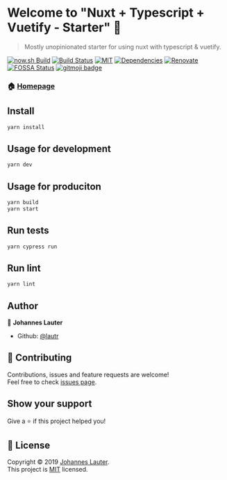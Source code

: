 # Welcome to "Nuxt + Typescript + Vuetify - Starter" 👋

> Mostly unopinionated starter for using nuxt with typescript & vuetify.

[![now.sh Build](https://badgen.net/badge/now.sh/master/black)](https://nuxt-typescript-vuetify-git-master.justhannes.now.sh/)
[![Build Status](https://travis-ci.org/lautr/nuxt-typescript-vuetify.svg?branch=master)](https://travis-ci.org/lautr/nuxt-typescript-vuetify)
[![MIT](https://img.shields.io/github/license/lautr/nuxt-typescript-vuetify.svg?style=flat)](https://github.com/lautr/nuxt-typescript-vuetify)
[![Dependencies](https://david-dm.org/lautr/nuxt-typescript-vuetify.svg)](https://david-dm.org/lautr/nuxt-typescript-vuetify)
[![Renovate](https://img.shields.io/badge/renovate-enabled-brightgreen.svg)](https://github.com/lautr/nuxt-typescript-vuetify)
[![FOSSA Status](https://app.fossa.io/api/projects/git%2Bgithub.com%2Flautr%2Fnuxt-typescript-vuetify.svg?type=shield)](https://app.fossa.io/projects/git%2Bgithub.com%2Flautr%2Fnuxt-typescript-vuetify?ref=badge_shield)
[![gitmoji badge](https://img.shields.io/badge/gitmoji-%20😜%20😍-FFDD67.svg?style=flat-square)](https://github.com/carloscuesta/gitmoji)

### 🏠 [Homepage](https://github.com/lautr/nuxt-typescript-vuetify)

## Install

```sh
yarn install
```

## Usage for development

```sh
yarn dev
```

## Usage for produciton

```sh
yarn build
yarn start
```

## Run tests

```sh
yarn cypress run
```

## Run lint

```sh
yarn lint
```

## Author

👤 **Johannes Lauter**

* Github: [@lautr](https://github.com/lautr)

## 🤝 Contributing

Contributions, issues and feature requests are welcome!<br />Feel free to check [issues page](https://github.com/lautr/nuxt-typescript-vuetify/issues).

## Show your support

Give a ⭐️ if this project helped you!

## 📝 License

Copyright © 2019 [Johannes Lauter](https://github.com/lautr).<br />
This project is [MIT](https://github.com/lautr/nuxt-typescript-vuetify/blob/master/LICENSE) licensed.
